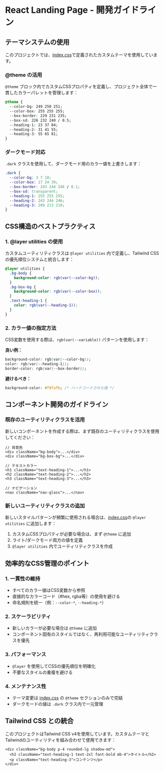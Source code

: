 # React Landing Page - 開発ガイドライン

## テーマシステムの使用

このプロジェクトでは、[index.css](src/index.css)で定義されたカスタムテーマを使用しています。

### @theme の活用

`@theme` ブロック内でカスタムCSSプロパティを定義し、プロジェクト全体で一貫したカラーパレットを管理します：

```css
@theme {
  --color-bg: 249 250 251;
  --color-box: 255 255 255;
  --box-border: 229 231 235;
  --box-sd: 226 232 240 / 0.5;
  --heading-1: 23 37 84;
  --heading-2: 31 41 55;
  --heading-3: 55 65 81;
}
```

### ダークモード対応

`.dark` クラスを使用して、ダークモード用のカラー値を上書きします：

```css
.dark {
  --color-bg: 3 7 18;
  --color-box: 17 24 39;
  --box-border: 243 244 246 / 0.1;
  --box-sd: transparent;
  --heading-1: 255 255 255;
  --heading-2: 243 244 246;
  --heading-3: 209 213 219;
}
```

## CSS構造のベストプラクティス

### 1. @layer utilities の使用

カスタムユーティリティクラスは `@layer utilities` 内で定義し、Tailwind CSSの優先順位システムと統合します：

```css
@layer utilities {
  .bg-body {
    background-color: rgb(var(--color-bg));
  }
  .bg-box-bg {
    background-color: rgb(var(--color-box));
  }
  .text-heading-1 {
    color: rgb(var(--heading-1));
  }
}
```

### 2. カラー値の指定方法

CSS変数を使用する際は、`rgb(var(--variable))` パターンを使用します：

**良い例：**
```css
background-color: rgb(var(--color-bg));
color: rgb(var(--heading-1));
border-color: rgb(var(--box-border));
```

**避けるべき：**
```css
background-color: #f9fafb; /* ハードコードされた値 */
```

## コンポーネント開発のガイドライン

### 既存のユーティリティクラスを活用

新しいコンポーネントを作成する際は、まず既存のユーティリティクラスを使用してください：

```tsx
// 背景色
<div className="bg-body">...</div>
<div className="bg-box-bg">...</div>

// テキストカラー
<h1 className="text-heading-1">...</h1>
<h2 className="text-heading-2">...</h2>
<h3 className="text-heading-3">...</h3>

// ナビゲーション
<nav className="nav-glass">...</nav>
```

### 新しいユーティリティクラスの追加

新しいスタイルパターンが頻繁に使用される場合は、[index.css](src/index.css)の `@layer utilities` に追加します：

1. カスタムCSSプロパティが必要な場合は、まず `@theme` に追加
2. ライト/ダークモード両方の値を定義
3. `@layer utilities` 内でユーティリティクラスを作成

## 効率的なCSS管理のポイント

### 1. 一貫性の維持
- すべてのカラー値はCSS変数から参照
- 直接的なカラーコード（#hex, rgba等）の使用を避ける
- 命名規則を統一（例：`--color-*`, `--heading-*`）

### 2. スケーラビリティ
- 新しいカラーが必要な場合は `@theme` に追加
- コンポーネント固有のスタイルではなく、再利用可能なユーティリティクラスを優先

### 3. パフォーマンス
- `@layer` を使用してCSSの優先順位を明確化
- 不要なスタイルの重複を避ける

### 4. メンテナンス性
- テーマ変更は [index.css](src/index.css) の `@theme` セクションのみで完結
- ダークモードの値は `.dark` クラス内で一元管理

## Tailwind CSS との統合

このプロジェクトはTailwind CSS v4を使用しています。カスタムテーマとTailwindのユーティリティを組み合わせて使用できます：

```tsx
<div className="bg-body p-4 rounded-lg shadow-md">
  <h2 className="text-heading-1 text-2xl font-bold mb-4">タイトル</h2>
  <p className="text-heading-3">コンテンツ</p>
</div>
```
